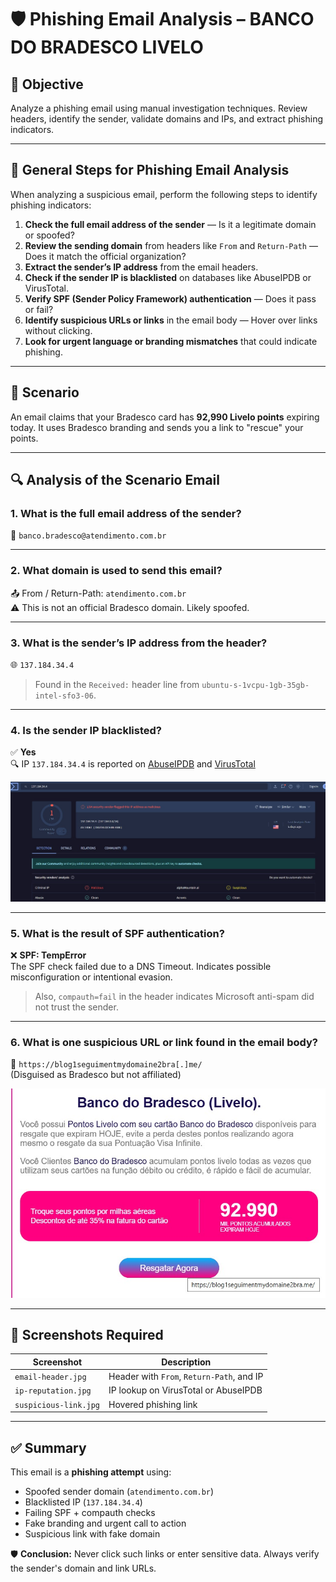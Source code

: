 # 🛡️ Phishing Email Analysis – BANCO DO BRADESCO LIVELO

## 🎯 Objective

Analyze a phishing email using manual investigation techniques. Review headers, identify the sender, validate domains and IPs, and extract phishing indicators.

---

## 🧪 General Steps for Phishing Email Analysis

When analyzing a suspicious email, perform the following steps to identify phishing indicators:

1. **Check the full email address of the sender** — Is it a legitimate domain or spoofed?  
2. **Review the sending domain** from headers like `From` and `Return-Path` — Does it match the official organization?  
3. **Extract the sender’s IP address** from the email headers.  
4. **Check if the sender IP is blacklisted** on databases like AbuseIPDB or VirusTotal.  
5. **Verify SPF (Sender Policy Framework) authentication** — Does it pass or fail?  
6. **Identify suspicious URLs or links** in the email body — Hover over links without clicking.  
7. **Look for urgent language or branding mismatches** that could indicate phishing.  

---

## 🧪 Scenario

An email claims that your Bradesco card has **92,990 Livelo points** expiring today. It uses Bradesco branding and sends you a link to "rescue" your points.

---

## 🔍 Analysis of the Scenario Email

### 1. What is the full email address of the sender?

📧 `banco.bradesco@atendimento.com.br`

---

### 2. What domain is used to send this email?

📤 From / Return-Path: `atendimento.com.br`  
⚠️ This is not an official Bradesco domain. Likely spoofed.

---

### 3. What is the sender’s IP address from the header?

🌐 `137.184.34.4`

> Found in the `Received:` header line from `ubuntu-s-1vcpu-1gb-35gb-intel-sfo3-06`.

---

### 4. Is the sender IP blacklisted?

✅ **Yes**  
🔍 IP `137.184.34.4` is reported on [AbuseIPDB](https://abuseipdb.com) and [VirusTotal](https://www.virustotal.com/gui/ip-address/137.184.34.4)

![IP Reputation](screenshots/ip-reputation.jpg)

---

### 5. What is the result of SPF authentication?

❌ **SPF: TempError**  
The SPF check failed due to a DNS Timeout. Indicates possible misconfiguration or intentional evasion.

> Also, `compauth=fail` in the header indicates Microsoft anti-spam did not trust the sender.

---

### 6. What is one suspicious URL or link found in the email body?

🔗 `https://blog1seguimentmydomaine2bra[.]me/`  
(Disguised as Bradesco but not affiliated)

![Suspicious Link](screenshots/suspicious-link.jpg)

---

## 📸 Screenshots Required

| Screenshot         | Description                                 |
|--------------------|---------------------------------------------|
| `email-header.jpg`  | Header with `From`, `Return-Path`, and IP  |
| `ip-reputation.jpg` | IP lookup on VirusTotal or AbuseIPDB        |
| `suspicious-link.jpg` | Hovered phishing link                      |

---

## ✅ Summary

This email is a **phishing attempt** using:

- Spoofed sender domain (`atendimento.com.br`)  
- Blacklisted IP (`137.184.34.4`)  
- Failing SPF + compauth checks  
- Fake branding and urgent call to action  
- Suspicious link with fake domain  

🛡️ **Conclusion:** Never click such links or enter sensitive data. Always verify the sender's domain and link URLs.

